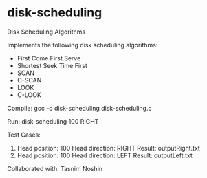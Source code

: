 # disk-scheduling
Disk Scheduling Algorithms

Implements the following disk scheduling algorithms:

- First Come First Serve
- Shortest Seek Time First
- SCAN
- C-SCAN
- LOOK
- C-LOOK

Compile: gcc -o disk-scheduling disk-scheduling.c

Run: disk-scheduling 100 RIGHT

Test Cases:
1. Head position: 100
   Head direction: RIGHT
   Result: outputRight.txt
2. Head position: 100
   Head direction: LEFT
   Result: outputLeft.txt

Collaborated with: Tasnim Noshin
